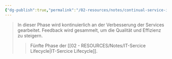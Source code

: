 ```yaml
---
{"dg-publish":true,"permalink":"/02-resources/notes/continual-service-improvement/","tags":["GFN/LF06"],"noteIcon":"","updated":"2025-09-05T10:12:28.672+02:00"}
---
```


>In dieser Phase wird kontinuierlich an der Verbesserung der Services gearbeitet. Feedback wird gesammelt, um die Qualität und Effizienz zu steigern.
>>Fünfte Phase der [[02 - RESOURCES/Notes/IT-Sercice Lifecycle\|IT-Sercice Lifecycle]].